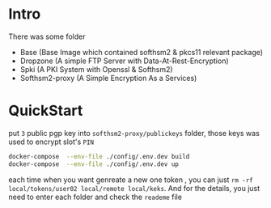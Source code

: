 # Intro

There was some folder

* Base (Base Image which contained softhsm2 & pkcs11 relevant package)
* Dropzone (A simple FTP Server with Data-At-Rest-Encryption)
* Spki (A PKI System with Openssl & Softhsm2)
* Softhsm2-proxy (A Simple Encryption As a Services)

# QuickStart

put `3` public pgp key into `softhsm2-proxy/publickeys` folder, those keys was used to encrypt slot's `PIN`

```bash
docker-compose  --env-file ./config/.env.dev build
docker-compose  --env-file ./config/.env.dev up
```

each time when you want genreate a new one token , you can just `rm -rf local/tokens/user02 local/remote local/keks`. And for the details, you just need to enter each folder and check the `reademe` file
